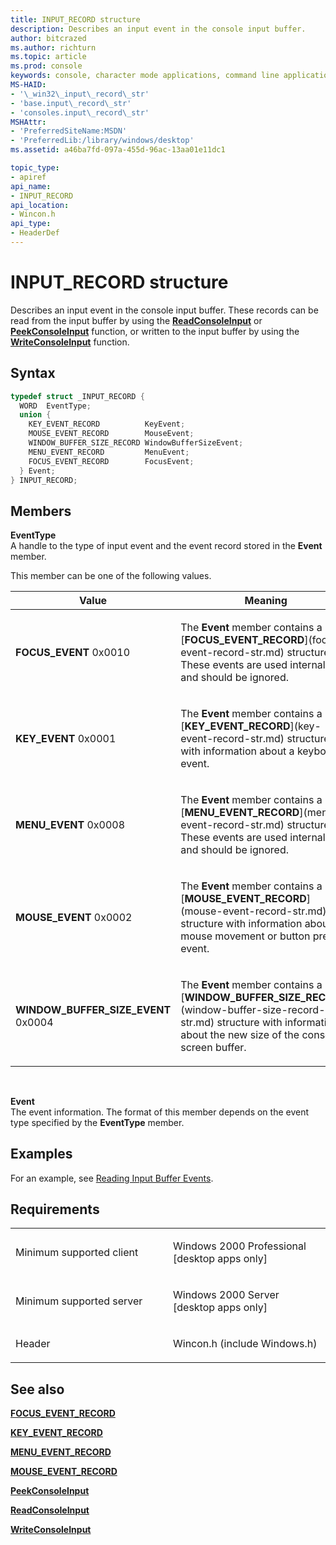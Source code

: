 ```yaml
---
title: INPUT_RECORD structure
description: Describes an input event in the console input buffer.
author: bitcrazed
ms.author: richturn
ms.topic: article
ms.prod: console
keywords: console, character mode applications, command line applications, terminal applications, console api
MS-HAID:
- '\_win32\_input\_record\_str'
- 'base.input\_record\_str'
- 'consoles.input\_record\_str'
MSHAttr:
- 'PreferredSiteName:MSDN'
- 'PreferredLib:/library/windows/desktop'
ms.assetid: a46ba7fd-097a-455d-96ac-13aa01e11dc1

topic_type:
- apiref
api_name:
- INPUT_RECORD
api_location:
- Wincon.h
api_type:
- HeaderDef
---
```


# INPUT\_RECORD structure


Describes an input event in the console input buffer. These records can be read from the input buffer by using the [**ReadConsoleInput**](readconsoleinput.md) or [**PeekConsoleInput**](peekconsoleinput.md) function, or written to the input buffer by using the [**WriteConsoleInput**](writeconsoleinput.md) function.

Syntax
------

```C
typedef struct _INPUT_RECORD {
  WORD  EventType;
  union {
    KEY_EVENT_RECORD          KeyEvent;
    MOUSE_EVENT_RECORD        MouseEvent;
    WINDOW_BUFFER_SIZE_RECORD WindowBufferSizeEvent;
    MENU_EVENT_RECORD         MenuEvent;
    FOCUS_EVENT_RECORD        FocusEvent;
  } Event;
} INPUT_RECORD;
```

Members
-------

**EventType**  
A handle to the type of input event and the event record stored in the **Event** member.

This member can be one of the following values.

<table>
<colgroup>
<col width="50%" />
<col width="50%" />
</colgroup>
<thead>
<tr class="header">
<th>Value</th>
<th>Meaning</th>
</tr>
</thead>
<tbody>
<tr class="odd">
<td><span id="FOCUS_EVENT"></span><span id="focus_event"></span>
<strong>FOCUS_EVENT</strong>
0x0010</td>
<td><p>The <strong>Event</strong> member contains a [<strong>FOCUS_EVENT_RECORD</strong>](focus-event-record-str.md) structure. These events are used internally and should be ignored.</p></td>
</tr>
<tr class="even">
<td><span id="KEY_EVENT"></span><span id="key_event"></span>
<strong>KEY_EVENT</strong>
0x0001</td>
<td><p>The <strong>Event</strong> member contains a [<strong>KEY_EVENT_RECORD</strong>](key-event-record-str.md) structure with information about a keyboard event.</p></td>
</tr>
<tr class="odd">
<td><span id="MENU_EVENT"></span><span id="menu_event"></span>
<strong>MENU_EVENT</strong>
0x0008</td>
<td><p>The <strong>Event</strong> member contains a [<strong>MENU_EVENT_RECORD</strong>](menu-event-record-str.md) structure. These events are used internally and should be ignored.</p></td>
</tr>
<tr class="even">
<td><span id="MOUSE_EVENT"></span><span id="mouse_event"></span>
<strong>MOUSE_EVENT</strong>
0x0002</td>
<td><p>The <strong>Event</strong> member contains a [<strong>MOUSE_EVENT_RECORD</strong>](mouse-event-record-str.md) structure with information about a mouse movement or button press event.</p></td>
</tr>
<tr class="odd">
<td><span id="WINDOW_BUFFER_SIZE_EVENT"></span><span id="window_buffer_size_event"></span>
<strong>WINDOW_BUFFER_SIZE_EVENT</strong>
0x0004</td>
<td><p>The <strong>Event</strong> member contains a [<strong>WINDOW_BUFFER_SIZE_RECORD</strong>](window-buffer-size-record-str.md) structure with information about the new size of the console screen buffer.</p></td>
</tr>
<tr class="even">
</tr>
<tr class="odd">
</tr>
<tr class="even">
</tr>
</tbody>
</table>

 

**Event**  
The event information. The format of this member depends on the event type specified by the **EventType** member.

Examples
--------

For an example, see [Reading Input Buffer Events](reading-input-buffer-events.md).

Requirements
------------

<table>
<colgroup>
<col width="50%" />
<col width="50%" />
</colgroup>
<tbody>
<tr class="odd">
<td><p>Minimum supported client</p></td>
<td><p>Windows 2000 Professional [desktop apps only]</p></td>
</tr>
<tr class="even">
<td><p>Minimum supported server</p></td>
<td><p>Windows 2000 Server [desktop apps only]</p></td>
</tr>
<tr class="odd">
<td><p>Header</p></td>
<td>Wincon.h (include Windows.h)</td>
</tr>
</tbody>
</table>

## <span id="see_also"></span>See also


[**FOCUS\_EVENT\_RECORD**](focus-event-record-str.md)

[**KEY\_EVENT\_RECORD**](key-event-record-str.md)

[**MENU\_EVENT\_RECORD**](menu-event-record-str.md)

[**MOUSE\_EVENT\_RECORD**](mouse-event-record-str.md)

[**PeekConsoleInput**](peekconsoleinput.md)

[**ReadConsoleInput**](readconsoleinput.md)

[**WriteConsoleInput**](writeconsoleinput.md)

 

 





